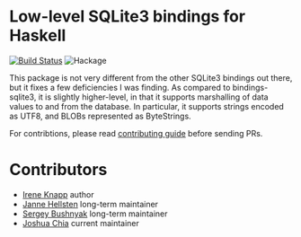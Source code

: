 Low-level SQLite3 bindings for Haskell
======================================

[![Build Status](https://github.com/IreneKnapp/direct-sqlite/actions/workflows/haskell-ci.yml/badge.svg)](https://github.com/IreneKnapp/direct-sqlite/actions/workflows/haskell-ci.yml) ![Hackage](https://img.shields.io/hackage/v/direct-sqlite.svg)

This package is not very different from the other SQLite3 bindings out there, but it fixes a few deficiencies I was finding. As compared to bindings-sqlite3, it is slightly higher-level, in that it supports marshalling of data values to and from the database. In particular, it supports strings encoded as UTF8, and BLOBs represented as ByteStrings.

For contribtions, please read [contributing guide](CONTRIBUTING.md) before sending PRs.

# Contributors

- [Irene Knapp](https://github.com/nurpax) author
- [Janne Hellsten](https://github.com/nurpax) long-term maintainer
- [Sergey Bushnyak](https://github.com/sigrlami) long-term maintainer
- [Joshua Chia](https://github.com/jchia) current maintainer
